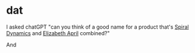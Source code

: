 # dat

I asked chatGPT "can you think of a good name for a product that's [Spiral Dynamics](https://www.youtube.com/watch?v=57yBla5JI9k) and [Elizabeth April](https://elizabethapril.com) combined?"

And


